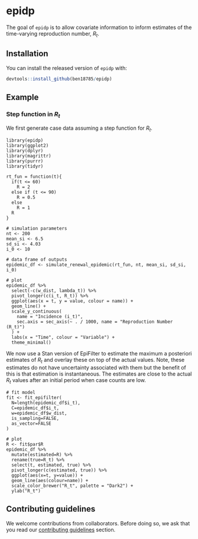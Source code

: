 # epidp

The goal of `epidp` is to allow covariate information to inform estimates of the time-varying reproduction number, $R_t$.

## Installation

You can install the released version of `epidp` with:

``` r
devtools::install_github(ben18785/epidp)
```

## Example
### Step function in $R_t$
We first generate case data assuming a step function for $R_t$.
```{r}
library(epidp)
library(ggplot2)
library(dplyr)
library(magrittr)
library(purrr)
library(tidyr)

rt_fun = function(t){
  if(t <= 60)
    R = 2
  else if (t <= 90)
    R = 0.5
  else
    R = 1
  R
}

# simulation parameters
nt <- 200
mean_si <- 6.5
sd_si <- 4.03
i_0 <- 10

# data frame of outputs
epidemic_df <- simulate_renewal_epidemic(rt_fun, nt, mean_si, sd_si, i_0)

# plot
epidemic_df %>%
  select(-c(w_dist, lambda_t)) %>%
  pivot_longer(c(i_t, R_t)) %>%
  ggplot(aes(x = t, y = value, colour = name)) +
  geom_line() +
  scale_y_continuous(
    name = "Incidence (i_t)",
    sec.axis = sec_axis(~ . / 1000, name = "Reproduction Number (R_t)")
  ) +
  labs(x = "Time", colour = "Variable") +
  theme_minimal()
```

We now use a Stan version of EpiFilter to estimate the maximum a posteriori estimates
of $R_t$ and overlay these on top of the actual values. Note, these estimates do
not have uncertainty associated with them but the benefit of this is that estimation
is instantaneous. The estimates are close to the actual $R_t$ values after an initial
period when case counts are low.
```{r}
# fit model
fit <- fit_epifilter(
  N=length(epidemic_df$i_t),
  C=epidemic_df$i_t,
  w=epidemic_df$w_dist,
  is_sampling=FALSE,
  as_vector=FALSE
)

# plot
R <- fit$par$R
epidemic_df %>% 
  mutate(estimated=R) %>% 
  rename(true=R_t) %>% 
  select(t, estimated, true) %>% 
  pivot_longer(c(estimated, true)) %>% 
  ggplot(aes(x=t, y=value)) +
  geom_line(aes(colour=name)) +
  scale_color_brewer("R_t", palette = "Dark2") +
  ylab("R_t")
```

## Contributing guidelines
We welcome contributions from collaborators. Before doing so, we ask that you read
our [contributing guidelines](contributing-guidelines.md) section.
